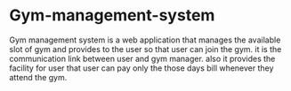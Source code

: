 # Gym-management-system

Gym management system is a web application that manages the available slot of gym and provides to the user so that user can join the gym. it is the communication link between user and gym manager. also it provides the facility for user that user can pay only the those days bill whenever they attend the gym.
